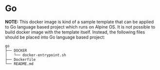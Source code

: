 # Go 
**NOTE:** This docker image is kind of a sample template that can be applied to
Go language based project which runs on Alpine OS. It is not possible to build
docker image with the template itself. Instead, the following files should be
placed into Go language based project:
```bash
go
├── DOCKER
│   └── docker-entrypoint.sh
├── Dockerfile
└── README.md
```
